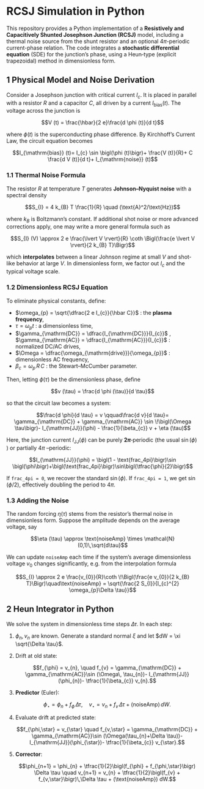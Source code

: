 # RCSJ Simulation in Python

This repository provides a Python implementation of a **Resistively and Capacitively Shunted Josephson Junction (RCSJ)** model, including a thermal noise source from the shunt resistor and an optional $4\pi$-periodic current-phase relation. The code integrates a **stochastic differential equation** (SDE) for the junction’s phase, using a Heun‐type (explicit trapezoidal) method in dimensionless form.

## 1  Physical Model and Noise Derivation

Consider a Josephson junction with critical current $I_{c}$. It is placed in parallel with a resistor $R$ and a capacitor $C$, all driven by a current $I_{\mathrm{bias}}(t)$. The voltage across the junction is 

$$V (t) = \frac{\hbar}{2 e}\frac{d \phi (t)}{d t}$$

where $\phi (t)$ is the superconducting phase difference. By Kirchhoff’s Current Law, the circuit equation becomes  

$$I_{\mathrm{bias}} (t)= I_{c} \sin \bigl(\phi (t)\bigr)+ \frac{V (t)}{R}+ C \frac{d V (t)}{d t}+ I_{\mathrm{noise}} (t)$$

### 1.1  Thermal Noise Formula

The resistor $R$ at temperature $T$ generates **Johnson–Nyquist noise** with a spectral density  

$$S_{I} = 4 k_{B} T \frac{1}{R} \quad (\text{A}^2/\text{Hz})$$

where $k_{B}$ is Boltzmann’s constant. If additional shot noise or more advanced corrections apply, one may write a more general formula such as  

$$S_{I} (V) \approx 2 e \frac{\lvert V \rvert}{R} \coth \Bigl(\frac{e \lvert V \rvert}{2 k_{B} T}\Bigr)$$

which **interpolates** between a linear Johnson regime at small $V$ and shot‐like behavior at large $V$. In dimensionless form, we factor out $I_{c}$ and the typical voltage scale.

### 1.2  Dimensionless RCSJ Equation

To eliminate physical constants, define:

- $\omega_{p} = \sqrt{\dfrac{2 e I_{c}}{\hbar C}}$ : the **plasma frequency**,
- $\tau = \omega_{p} t$ : a dimensionless time,
- $\gamma_{\mathrm{DC}} = \dfrac{I_{\mathrm{DC}}}{I_{c}}$ , $\gamma_{\mathrm{AC}} = \dfrac{I_{\mathrm{AC}}}{I_{c}}$ : normalized DC/AC drives,
- $\Omega = \dfrac{\omega_{\mathrm{drive}}}{\omega_{p}}$ : dimensionless AC frequency,
- $\beta_{c} = \omega_{p} \, R \, C$ : the Stewart–McCumber parameter.

Then, letting $\phi (\tau)$ be the dimensionless phase, define  

$$v (\tau) = \frac{d \phi (\tau)}{d \tau}$$

so that the circuit law becomes a system:

$$\frac{d \phi}{d \tau} = v \qquad\frac{d v}{d \tau}= \gamma_{\mathrm{DC}} + \gamma_{\mathrm{AC}} \sin \!\bigl(\Omega \tau\bigr)- I_{\mathrm{JJ}}(\phi) - \frac{1}{\beta_{c}} v + \eta (\tau)$$

Here, the junction current $I_{\mathrm{JJ}}(\phi)$ can be purely **$2 \pi$**‐periodic (the usual $\sin (\phi)$ ) or partially $4 \pi$ –periodic:

$$I_{\mathrm{JJ}}(\phi) = \bigl(1 - \text{frac_4pi}\bigr)\sin \bigl(\phi\bigr)+\bigl(\text{frac_4pi}\bigr)\sin\bigl(\tfrac{\phi}{2}\bigr)$$

If `frac_4pi = 0`, we recover the standard $\sin(\phi)$. If `frac_4pi = 1`, we get $\sin(\phi/2)$, effectively doubling the period to $4 \pi$.

### 1.3  Adding the Noise

The random forcing $\eta (\tau)$ stems from the resistor’s thermal noise in dimensionless form. Suppose the amplitude depends on the average voltage, say

$$\eta (\tau) \approx \text{noiseAmp} \times \mathcal{N}(0,1)\,\sqrt{d\tau}$$

We can update `noiseAmp` each time if the system’s average dimensionless voltage $v_{0}$ changes significantly, e.g. from the interpolation formula

$$S_{I} \approx 2 e \frac{v_{0}}{R}\coth \!\Bigl(\frac{e v_{0}}{2 k_{B} T}\Bigr)\quad\text{noiseAmp} = \sqrt{\frac{2 S_{I}}{I_{c}^{2} \omega_{p}\Delta \tau}}$$

## 2  Heun Integrator in Python

We solve the system in dimensionless time steps $\Delta \tau$. In each step:

1. $\phi_{n}, v_{n}$ are known. Generate a standard normal $\xi$ and let $dW = \xi \sqrt{\Delta \tau}$.
2. Drift at old state:
   
   $$f_{\phi} = v_{n}, \quad f_{v} = \gamma_{\mathrm{DC}} + \gamma_{\mathrm{AC}}\sin (\Omega\, \tau_{n})- I_{\mathrm{JJ}}(\phi_{n})- \tfrac{1}{\beta_{c}} v_{n}.$$
   
4. **Predictor** (Euler):
   
   $$\phi_{\star} = \phi_{n} + f_{\phi}\,\Delta \tau,\quad v_{\star}   = v_{n} + f_{v}\,\Delta \tau + (\text{noiseAmp}) \, dW.$$
   
6. Evaluate drift at predicted state:
   
   $$f_{\phi,\star} = v_{\star} \quad f_{v,\star} = \gamma_{\mathrm{DC}} + \gamma_{\mathrm{AC}}\sin (\Omega(\tau_{n}+\Delta \tau))- I_{\mathrm{JJ}}(\phi_{\star})- \tfrac{1}{\beta_{c}} v_{\star}.$$
   
7. **Corrector**:

   $$\phi_{n+1} = \phi_{n} + \tfrac{1}{2}\bigl(f_{\phi} + f_{\phi,\star}\bigr) \Delta \tau \quad v_{n+1}   = v_{n} + \tfrac{1}{2}\bigl(f_{v} + f_{v,\star}\bigr)\,\Delta \tau + (\text{noiseAmp}) dW.$$
